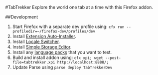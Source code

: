 #TabTrekker
Explore the world one tab at a time with this Firefox addon.

##Development
1. Start Firefox with a separate dev profile using: `cfx run --profiledir=~/firefox-dev/profiles/dev`
2. Install [Extension Auto-Installer](https://addons.mozilla.org/en-US/firefox/addon/autoinstaller/).
3. Install [Locale Switcher](https://addons.mozilla.org/en-US/firefox/addon/locale-switcher/).
4. Install [Simple Storage Editor](https://addons.mozilla.org/en-US/firefox/addon/simple-storage-editor-for-a/).
5. Install any [language packs](https://addons.mozilla.org/en-US/firefox/language-tools/) that you want to test.
6. Build and install addon using: `cfx xpi; wget --post-file=tabtrekker.xpi http://localhost:8888/;`
7. Update Parse using `parse deploy TabTrekkerDev`
